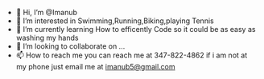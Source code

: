 - 👋 Hi, I’m @Imanub
- 👀 I’m interested in Swimming,Running,Biking,playing Tennis
- 🌱 I’m currently learning How to efficently Code so it could be as easy as washing my hands 
- 💞️ I’m looking to collaborate on ...
- 📫 How to reach me you can reach me at 347-822-4862 if i am not at my phone just email me at imanub5@gmail.com

<!---
Imanub5/Imanub5 is a ✨ special ✨ repository because its `README.md` (this file) appears on your GitHub profile.
You can click the Preview link to take a look at your changes.
--->
